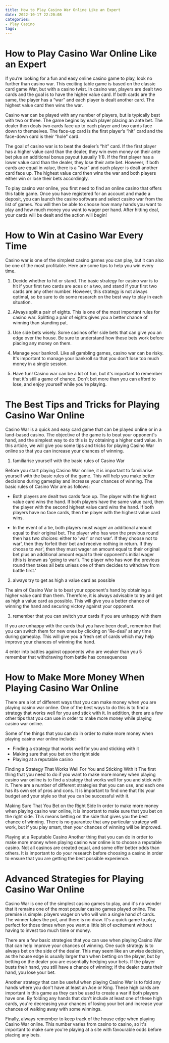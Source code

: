 ```yaml
---
title: How to Play Casino War Online Like an Expert
date: 2022-10-17 22:20:08
categories:
- Play Casino
tags:
---
```



#  How to Play Casino War Online Like an Expert

If you’re looking for a fun and easy online casino game to play, look no further than casino war. This exciting table game is based on the classic card game War, but with a casino twist. In casino war, players are dealt two cards and the goal is to have the higher value card. If both cards are the same, the player has a “war” and each player is dealt another card. The highest value card then wins the war.

Casino war can be played with any number of players, but is typically best with two or three. The game begins by each player placing an ante bet. The dealer then deals two cards face up to each player and two cards face down to themselves. The face-up card is the first player’s “hit” card and the face-down card is their “hole” card.

The goal of casino war is to beat the dealer’s “hit” card. If the first player has a higher value card than the dealer, they win even money on their ante bet plus an additional bonus payout (usually 1:1). If the first player has a lower value card than the dealer, they lose their ante bet. However, if both cards are equal in value, there is a “war” and each player is dealt another card face up. The highest value card then wins the war and both players either win or lose their bets accordingly.

To play casino war online, you first need to find an online casino that offers this table game. Once you have registered for an account and made a deposit, you can launch the casino software and select casino war from the list of games. You will then be able to choose how many hands you want to play and how much money you want to wager per hand. After hitting deal, your cards will be dealt and the action will begin!

#  How to Win at Casino War Every Time

Casino war is one of the simplest casino games you can play, but it can also be one of the most profitable. Here are some tips to help you win every time.

1. Decide whether to hit or stand. The basic strategy for casino war is to hit if your first two cards are aces or a two, and stand if your first two cards are any other number. However, this strategy is not always optimal, so be sure to do some research on the best way to play in each situation.

2. Always split a pair of eights. This is one of the most important rules for casino war. Splitting a pair of eights gives you a better chance of winning than standing pat.

3. Use side bets wisely. Some casinos offer side bets that can give you an edge over the house. Be sure to understand how these bets work before placing any money on them.

4. Manage your bankroll. Like all gambling games, casino war can be risky. It's important to manage your bankroll so that you don't lose too much money in a single session.

5. Have fun! Casino war can be a lot of fun, but it's important to remember that it's still a game of chance. Don't bet more than you can afford to lose, and enjoy yourself while you're playing.

#  The Best Tips and Tricks for Playing Casino War Online

Casino War is a quick and easy card game that can be played online or in a land-based casino. The objective of the game is to beat your opponent's hand, and the simplest way to do this is by obtaining a higher card value. In this article, we will give you some tips and tricks for playing Casino War online so that you can increase your chances of winning.

1. familiarise yourself with the basic rules of Casino War

Before you start playing Casino War online, it is important to familiarise yourself with the basic rules of the game. This will help you make better decisions during gameplay and increase your chances of winning. The basic rules of Casino War are as follows:

- Both players are dealt two cards face up. The player with the highest value card wins the hand. If both players have the same value card, then the player with the second highest value card wins the hand. If both players have no face cards, then the player with the highest value card wins.

- In the event of a tie, both players must wager an additional amount equal to their original bet. The player who has won the previous round then has two choices: either to 'war' or not war'. If they choose not to war', then they forfeit their bet and receive nothing in return. If they choose to war', then they must wager an amount equal to their original bet plus an additional amount equal to their opponent's initial wager (this is known as 'going to war'). The player who has won the previous round then takes all bets unless one of them decides to withdraw from battle first.'




2. always try to get as high a value card as possible

The aim of Casino War is to beat your opponent's hand by obtaining a higher value card than them. Therefore, it is always advisable to try and get as high a value card as possible. This will give you a better chance of winning the hand and securing victory against your opponent.


3. remember that you can switch your cards if you are unhappy with them

If you are unhappy with the cards that you have been dealt, remember that you can switch them for new ones by clicking on 'Re-deal' at any time during gameplay. This will give you a fresh set of cards which may help improve your chances of winning the hand.

 4 enter into battles against opponents who are weaker than you
5 remember that withdrawing from battle has consequences

#  How to Make More Money When Playing Casino War Online

There are a lot of different ways that you can make money when you are playing casino war online. One of the best ways to do this is to find a strategy that works well for you and stick with it. In addition, there are a few other tips that you can use in order to make more money while playing casino war online.

Some of the things that you can do in order to make more money when playing casino war online include:

- Finding a strategy that works well for you and sticking with it
- Making sure that you bet on the right side
- Playing at a reputable casino

Finding a Strategy That Works Well For You and Sticking With It
The first thing that you need to do if you want to make more money when playing casino war online is to find a strategy that works well for you and stick with it. There are a number of different strategies that you can use, and each one has its own set of pros and cons. It is important to find one that fits your budget and your style so that you can be successful with it.

Making Sure That You Bet on the Right Side  In order to make more money when playing casino war online, it is important to make sure that you bet on the right side. This means betting on the side that gives you the best chance of winning. There is no guarantee that any particular strategy will work, but if you play smart, then your chances of winning will be improved.

Playing at a Reputable Casino  Another thing that you can do in order to make more money when playing casino war online is to choose a reputable casino. Not all casinos are created equal, and some offer better odds than others. It is important to do your research before choosing a casino in order to ensure that you are getting the best possible experience.

#  Advanced Strategies for Playing Casino War Online

Casino War is one of the simplest casino games to play, and it's no wonder that it remains one of the most popular casino games played online. The premise is simple: players wager on who will win a single hand of cards. The winner takes the pot, and there is no draw. It's a quick game to play, perfect for those times when you want a little bit of excitement without having to invest too much time or money.

There are a few basic strategies that you can use when playing Casino War that can help improve your chances of winning. One such strategy is to always bet on the side of the dealer. This may seem like an unwise decision, as the house edge is usually larger than when betting on the player, but by betting on the dealer you are essentially hedging your bets. If the player busts their hand, you still have a chance of winning; if the dealer busts their hand, you lose your bet.

Another strategy that can be useful when playing Casino War is to fold any hands where you don't have at least an Ace or King. These high cards are important in this game as they can be used to create a war if both players have one. By folding any hands that don't include at least one of these high cards, you're decreasing your chances of losing your bet and increase your chances of walking away with some winnings.

Finally, always remember to keep track of the house edge when playing Casino War online. This number varies from casino to casino, so it's important to make sure you're playing at a site with favourable odds before placing any bets.